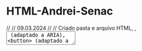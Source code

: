 # HTML-Andrei-Senac
// // 09.03.2024 // // 
Criado pasta e arquivo HTML, <label>, <textarea> (adaptado a ARIA), <button> (adaptado a ARIA), <!--COMENTARIO-->
Alt, Shift, f = Arrumar
Ctrl, Shift, l = selecionar elemento 

09.04.2024
<header> ,<ul> e <li>, <ol> e <li>,<nav>, <div>, <img>, <a>, <h1> a <h6>, <dialog>, <progress>, menu eMAG/ARIA (Role), <main>
    
estrutura:

<!DOCTYPE html>
<html lang="pt-br">

<head>
        <meta charset="UTF-8">
        <meta name="viewport" content="width=device-width, initial-scale=1.0">
        <title>SiteFigmaAndrei</title>
</head>

<body>
  
      <header>
      </header>

      <head>
      </head>

      <footer>
      </footer> 
  
</body>

09.05.2024
<cite>, <adress>, <br>, <abbr> ,<table <tr> th> <td>, <bdr dir="rtl/ltr">, <del>, <ins>
incorporação código <> (vídeo/formulário)

10.05.2024
<u> (sublinhar); <s> (tachar), <hr>, <small>, <strong>
<dl> (lista), <dt> (tipo), <dt> (unidade)
<details><summary>nome</summary>descrição</details>
<form>, <fieldset>, <imput>
<select> (selecionar), <optgroup> (agrupar), <option> (opção)

09.09.2024
<sup>; <sub>
CSS styles: inline, internal, external

inline (maior prioridade):
<h1 style="margin: 0px">Título h1</h1>

internal:
h1 {
    background-color:brown; color: white;
}

external (menor prioridade):
<head>
    <link rel="stylesheet" type="text/css" href="mystyle.css">
</head>

09.10.2024
Criado documento html novo com css externo. Uso de IA para criar um switch, tooltip, grid (https://www.w3schools.com/cssref/pr_grid-column.php), spinner;
Positions: static, relative, absolute, fixed, sticky;
Display: inline, inline-block, block;
Visibility: hidden, visible;

